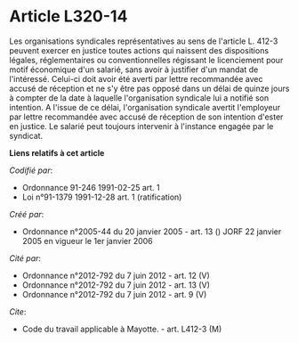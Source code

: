 # Article L320-14

Les organisations syndicales représentatives au sens de l'article L. 412-3 peuvent exercer en justice toutes actions qui
naissent des dispositions légales, réglementaires ou conventionnelles régissant le licenciement pour motif économique d'un
salarié, sans avoir à justifier d'un mandat de l'intéressé. Celui-ci doit avoir été averti par lettre recommandée avec accusé
de réception et ne s'y être pas opposé dans un délai de quinze jours à compter de la date à laquelle l'organisation syndicale
lui a notifié son intention. A l'issue de ce délai, l'organisation syndicale avertit l'employeur par lettre recommandée avec
accusé de réception de son intention d'ester en justice. Le salarié peut toujours intervenir à l'instance engagée par le
syndicat.

**Liens relatifs à cet article**

_Codifié par_:

  - Ordonnance 91-246 1991-02-25 art. 1
  - Loi n°91-1379 1991-12-28 art. 1 (ratification)

_Créé par_:

  - Ordonnance n°2005-44 du 20 janvier 2005 - art. 13 () JORF 22 janvier 2005 en vigueur le 1er janvier 2006

_Cité par_:

  - Ordonnance n°2012-792 du 7 juin 2012 - art. 12 (V)
  - Ordonnance n°2012-792 du 7 juin 2012 - art. 13 (V)
  - Ordonnance n°2012-792 du 7 juin 2012 - art. 9 (V)

_Cite_:

  - Code du travail applicable à Mayotte. - art. L412-3 (M)
